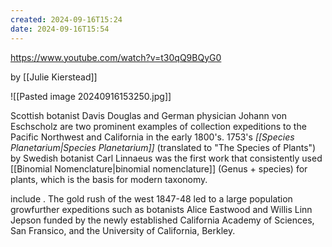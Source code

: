 ```yaml
---
created: 2024-09-16T15:24
date: 2024-09-16T15:54
---
```

https://www.youtube.com/watch?v=t30qQ9BQyG0

by [[Julie Kierstead]]

![[Pasted image 20240916153250.jpg]]

Scottish botanist Davis Douglas and German physician Johann von Eschscholz are two prominent examples of collection expeditions to the Pacific Northwest and California in the early 1800's. 1753's *[[Species Planetarium|Species Planetarium]]* (translated to "The Species of Plants") by Swedish botanist Carl Linnaeus was the first work that consistently used [[Binomial Nomenclature|binomial nomenclature]] (Genus + species) for plants, which is the basis for modern taxonomy.

 include . The gold rush of the west 1847-48 led to a large population growfurther expeditions such as botanists Alice Eastwood and Willis Linn Jepson funded by the newly established California Academy of Sciences, San Fransico, and the University of California, Berkley.